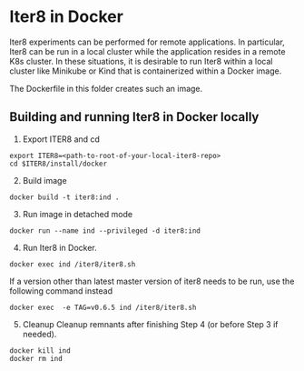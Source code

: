 # Iter8 in Docker

Iter8 experiments can be performed for remote applications. In particular, Iter8 can be run in a local cluster while the application resides in a remote K8s cluster. In these situations, it is desirable to run Iter8 within a local cluster like Minikube or Kind that is containerized within a Docker image.

The Dockerfile in this folder creates such an image.

## Building and running Iter8 in Docker locally

1. Export ITER8 and cd
```shell
export ITER8=<path-to-root-of-your-local-iter8-repo>
cd $ITER8/install/docker
```

2. Build image
```shell
docker build -t iter8:ind .
```

3. Run image in detached mode
```shell
docker run --name ind --privileged -d iter8:ind
```

4. Run Iter8 in Docker.
```shell
docker exec ind /iter8/iter8.sh
```

If a version other than latest master version of iter8 needs to be run, use the following command instead
```shell
docker exec  -e TAG=v0.6.5 ind /iter8/iter8.sh
```

5. Cleanup
Cleanup remnants after finishing Step 4 (or before Step 3 if needed).
```shell
docker kill ind
docker rm ind
```
